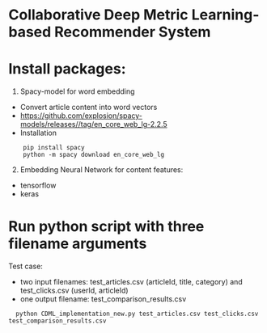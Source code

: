 # Collaborative Deep Metric Learning-based Recommender System

# Install packages:

1. Spacy-model for word embedding
  - Convert article content into word vectors
  - https://github.com/explosion/spacy-models/releases//tag/en_core_web_lg-2.2.5
  - Installation

``` 
    pip install spacy
    python -m spacy download en_core_web_lg
```  

2. Embedding Neural Network for content features:
  - tensorflow
  - keras
  
# Run python script with three filename arguments

Test case:
  - two input filenames: test_articles.csv (articleId, title, category) and test_clicks.csv (userId, articleId)
  - one output filename: test_comparison_results.csv

```
  python CDML_implementation_new.py test_articles.csv test_clicks.csv test_comparison_results.csv
``` 

